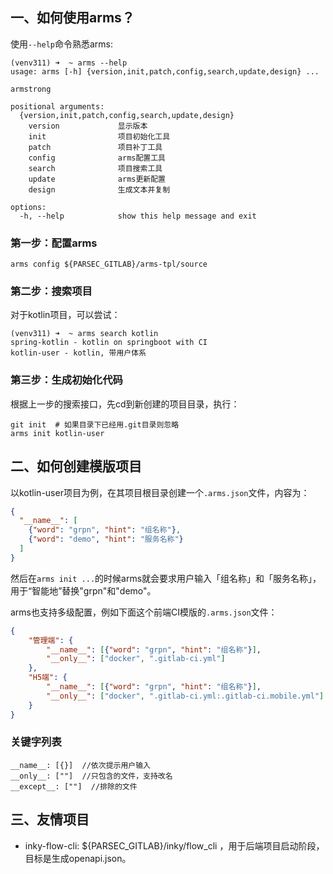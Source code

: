 ## 一、如何使用arms？

使用`--help`命令熟悉arms:

```
(venv311) ➜  ~ arms --help
usage: arms [-h] {version,init,patch,config,search,update,design} ...

armstrong

positional arguments:
  {version,init,patch,config,search,update,design}
    version             显示版本
    init                项目初始化工具
    patch               项目补丁工具
    config              arms配置工具
    search              项目搜索工具
    update              arms更新配置
    design              生成文本并复制

options:
  -h, --help            show this help message and exit
```

### 第一步：配置arms

```
arms config ${PARSEC_GITLAB}/arms-tpl/source
```

### 第二步：搜索项目

对于kotlin项目，可以尝试：

```
(venv311) ➜  ~ arms search kotlin
spring-kotlin - kotlin on springboot with CI
kotlin-user - kotlin, 带用户体系
```

### 第三步：生成初始化代码

根据上一步的搜索接口，先cd到新创建的项目目录，执行：

```
git init  # 如果目录下已经用.git目录则忽略
arms init kotlin-user
```

## 二、如何创建模版项目

以kotlin-user项目为例，在其项目根目录创建一个`.arms.json`文件，内容为：

```json
{
  "__name__": [
    {"word": "grpn", "hint": "组名称"},
    {"word": "demo", "hint": "服务名称"}
  ]
}
```

然后在`arms init ...`的时候arms就会要求用户输入「组名称」和「服务名称」，用于“智能地”替换"grpn"和"demo"。

arms也支持多级配置，例如下面这个前端CI模版的`.arms.json`文件：

```json
{
    "管理端": {
        "__name__": [{"word": "grpn", "hint": "组名称"}],
        "__only__": ["docker", ".gitlab-ci.yml"]
    },
    "H5端": {
        "__name__": [{"word": "grpn", "hint": "组名称"}],
        "__only__": ["docker", ".gitlab-ci.yml:.gitlab-ci.mobile.yml"]
    }
}
```

### 关键字列表

```
__name__: [{}]  //依次提示用户输入
__only__: [""]  //只包含的文件，支持改名
__except__: [""]  //排除的文件
```

## 三、友情项目

- inky-flow-cli: ${PARSEC_GITLAB}/inky/flow_cli ，用于后端项目启动阶段，目标是生成openapi.json。
